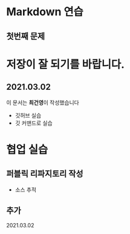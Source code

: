 # Markdown 연습
## 첫번째 문제

# 저장이 잘 되기를 바랍니다.
## 2021.03.02
이 문서는 **최건영**이 작성했습니다
- 깃허브 실습
- 깃 커맨드로 실습

# 협업 실습

## 퍼블릭 리파지토리 작성
- 소스 추적
## 추가 
2021.03.02